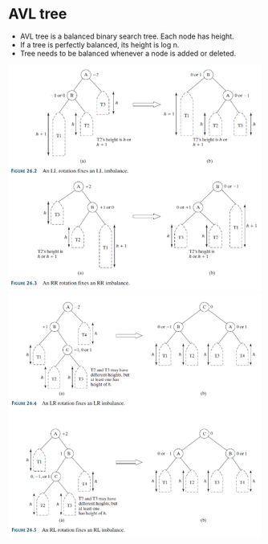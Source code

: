 # AVL tree

* AVL tree is a balanced binary search tree. Each node has height. 
* If a tree is perfectly balanced, its height is log n.
* Tree needs to be balanced whenever a node is added or deleted.

![AVLTreeLLRR](/images/AVLTreeLLRR.png)
![AVLTreeLRRL](/images/AVLTreeLRRL.png)
